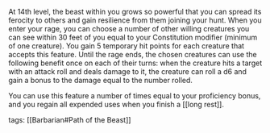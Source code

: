 At 14th level, the beast within you grows so powerful that you can spread its ferocity to others and gain resilience from them joining your hunt. When you enter your rage, you can choose a number of other willing creatures you can see within 30 feet of you equal to your Constitution modifier (minimum of one creature). You gain 5 temporary hit points for each creature that accepts this feature. Until the rage ends, the chosen creatures can use the following benefit once on each of their turns: when the creature hits a target with an attack roll and deals damage to it, the creature can roll a d6 and gain a bonus to the damage equal to the number rolled.

You can use this feature a number of times equal to your proficiency bonus, and you regain all expended uses when you finish a [[long rest]].

tags: [[Barbarian#Path of the Beast]]